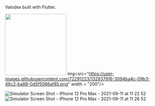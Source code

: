 Valodex built with Flutter.


<img  src = "https://user-images.githubusercontent.com/72291223/132937882-c719dfc7-e635-4848-b50e-3fb05f6b1d7c.png" width="200" />  img<src="https://user-images.githubusercontent.com/72291223/132937916-3094ba4c-09b3-46c2-ba88-0d5f5086af85.png" width = "200"/>



![Simulator Screen Shot - iPhone 12 Pro Max - 2021-09-11 at 11 22 52](https://user-images.githubusercontent.com/72291223/132937923-e04ced82-5b9d-43b1-9aa5-bfdf914bf360.png)
![Simulator Screen Shot - iPhone 12 Pro Max - 2021-09-11 at 11 26 52](https://user-images.githubusercontent.com/72291223/132937930-f8665e76-87f1-462c-b386-a5213faeff6c.png)

